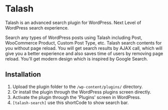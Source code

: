 # Talash

Talash is an advanced search plugin for WordPress. Next Level of WordPress search experience.

Search any types of WordPress posts using Talash including Post, WooCommerce Product, Custom Post Type, etc.
Talash search contents for you without page reload. You will get search results by AJAX call, which will give you a better experience and also saves time of users by removing page reload. You'll get modern design which is inspired by Google Search.

## Installation
1. Upload the plugin folder to the `/wp-content/plugins/` directory.
2. Or install the plugin through the WordPress plugins screen directly.
3. Activate the plugin through the 'Plugins' screen in WordPress.
4. `[talash-search]` use this shortCode to show search bar.

